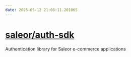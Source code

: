 ```yaml
---
date: 2025-05-12 21:08:11.201065
---
```


# [saleor/auth-sdk](https://github.com/saleor/auth-sdk)

Authentication library for Saleor e-commerce applications